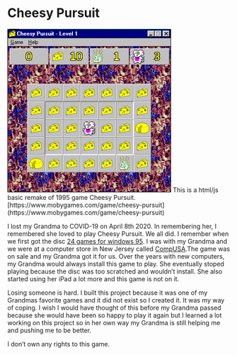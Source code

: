 # Cheesy Pursuit 

<img src="imgs/cheesy_pursuit_og.png">
This is a  html/js basic remake of 1995 game Cheesy Pursuit. [https://www.mobygames.com/game/cheesy-pursuit](https://www.mobygames.com/game/cheesy-pursuit)



I lost my Grandma to COVID-19 on April 8th 2020. In remembering her, I remembered she loved to play Cheesy Pursuit. We all did. I remember when we first got the disc [24 games for windows 95](https://archive.org/details/24GamesForWindows95 "24 games for windows 95"). I was with my Grandma and we were at a computer store in New Jersey called [CompUSA](https://en.wikipedia.org/wiki/CompUSA "CompUSA").The game was on sale and my Grandma got it for us. Over the years with new computers, my Grandma would always install this game to play. She eventually stoped playing because the disc was too scratched and wouldn’t install. She also started using her iPad a lot more and this game is not on it. 

Losing someone is hard. I built this project because it was one of my Grandmas favorite games and it did not exist so I created it.  It was my way of coping.  I wish I would have thought of this before my Grandma passed because she would have been so happy to play it again but I learned a lot working on this project so in her own way my Grandma is still helping me and pushing me to be better. 



I don’t own any rights to this game. 



